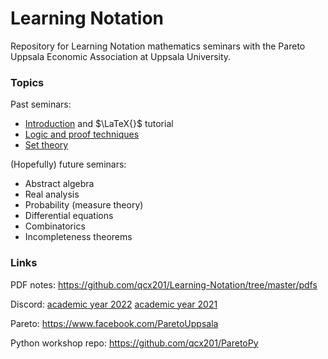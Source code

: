 # Learning Notation
Repository for Learning Notation mathematics seminars with the Pareto Uppsala Economic Association at Uppsala University.

### Topics
Past seminars:
* [Introduction](https://github.com/qcx201/Learning-Notation/blob/master/pdfs/0-intro.pdf) and $\LaTeX{}$ tutorial
* [Logic and proof techniques](https://github.com/qcx201/Learning-Notation/blob/master/pdfs/1-proofs.pdf)
* [Set theory](https://github.com/qcx201/Learning-Notation/blob/master/pdfs/2-sets.pdf)

(Hopefully) future seminars:
* Abstract algebra
* Real analysis
* Probability (measure theory)
* Differential equations
* Combinatorics
* Incompleteness theorems

### Links
PDF notes: https://github.com/qcx201/Learning-Notation/tree/master/pdfs

Discord: [academic year 2022](https://discord.gg/GN32mnXfYK) [academic year 2021](https://discord.gg/kzAKtGvxyQ)

Pareto: https://www.facebook.com/ParetoUppsala

Python workshop repo: https://github.com/qcx201/ParetoPy

